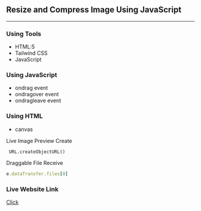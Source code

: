 ## Resize and Compress Image Using JavaScript
*****

### Using Tools
* HTML:5
* Tailwind CSS
* JavaScript

### Using JavaScript
* ondrag event
* ondragover event
* ondragleave event

### Using HTML
* canvas

Live Image Preview Create
```console
 URL.createObjectURL()
```
Draggable File Receive
```js
e.dataTransfer.files[0]
```

### Live Website Link
<a href='https://rejoyanislam.github.io/resize-and-compress-image-using-javascrpt/'>Click</a>